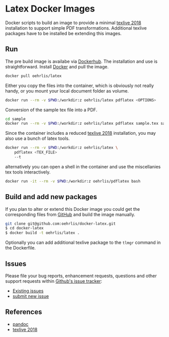 # Latex Docker Images

Docker scripts to build an image to provide a minimal [texlive 2018](https://www.tug.org/texlive/) installation to support simple PDF transformations. Additional texlive packages have to be installed be extending this images. 

## Run

The pre build image is availabe via [Dockerhub](https://hub.docker.com/r/oehrlis/latex/). The installation and use is straightforward. Install [Docker](https://www.docker.com/get-started) and pull the image.

```bash
docker pull oehrlis/latex
```

Either you copy the files into the container, which is obviously not really handy, or you mount your local document folder as volume.

```bash
docker run --rm -v $PWD:/workdir:z oehrlis/latex pdflatex <OPTIONS>
```

Conversion of the sample tex file into a PDF.

```bash
cd sample
docker run --rm -v $PWD:/workdir:z oehrlis/latex pdflatex sample.tex sample.pdf
```

Since the container includes a reduced [texlive 2018](https://www.tug.org/texlive/) installation, you may also use a bunch of latex tools.

```bash
docker run --rm -v $PWD:/workdir:z oehrlis/latex \
    pdflatex <TEX_FILE> 
    --t
```

alternatively you can open a shell in the container and use the miscellanies tex tools interactively.

```bash
docker run -it --rm -v $PWD:/workdir:z oehrlis/pdflatex bash
```

## Build and add new packages

If you plan to alter or extend this Docker image you could get the corresponding files from [GitHub](https://github.com/oehrlis/docker-latex) and build the image manually.

```bash
git clone git@github.com:oehrlis/docker-latex.git
$ cd docker-latex
$ docker build -t oehrlis/latex .
```

Optionally you can add additional texlive package to the `tlmgr` command in the Dockerfile.

## Issues

Please file your bug reports, enhancement requests, questions and other support requests within [Github's issue tracker](https://help.github.com/articles/about-issues/):

* [Existing issues](https://github.com/oehrlis/docker-latex/issues)
* [submit new issue](https://github.com/oehrlis/docker-latex/issues/new)

## References

* [pandoc](https://pandoc.org)
* [texlive 2018](https://www.tug.org/texlive/)